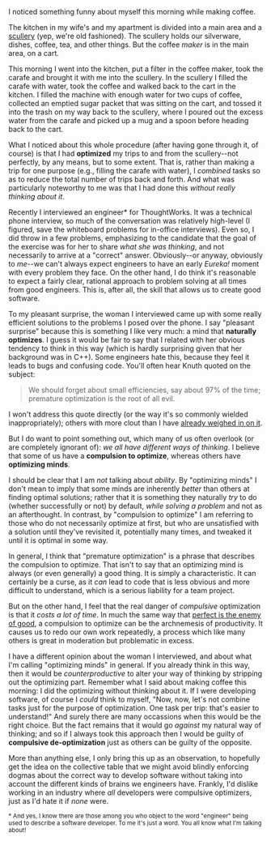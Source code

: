 I noticed something funny about myself this morning while making coffee.

The kitchen in my wife's and my apartment is divided into a main area and a [scullery][1] (yep, we're old fashioned). The scullery holds our silverware, dishes, coffee, tea, and other things. But the coffee *maker* is in the main area, on a cart.

This morning I went into the kitchen, put a filter in the coffee maker, took the carafe and brought it with me into the scullery. In the scullery I filled the carafe with water, took the coffee and walked back to the cart in the kitchen. I filled the machine with enough water for two cups of coffee, collected an emptied sugar packet that was sitting on the cart, and tossed it into the trash on my way back to the scullery, where I poured out the excess water from the carafe and picked up a mug and a spoon before heading back to the cart.

What I noticed about this whole procedure (after having gone through it, of course) is that I had **optimized** my trips to and from the scullery--not perfectly, by any means, but to some extent. That is, rather than making a trip for one purpose (e.g., filling the carafe with water), I *combined* tasks so as to reduce the total number of trips back and forth. And what was particularly noteworthy to me was that I had done this *without really thinking about it*.

Recently I interviewed an engineer\* for ThoughtWorks. It was a technical phone interview, so much of the conversation was relatively high-level (I figured, save the whiteboard problems for in-office interviews). Even so, I did throw in a few problems, emphasizing to the candidate that the goal of the exercise was for her to share *what she was thinking*, and not necessarily to arrive at a "correct" answer. Obviously--or anyway, obviously to *me*--we can't always expect engineers to have an early *Eureka!* moment with every problem they face. On the other hand, I do think it's reasonable to expect a fairly clear, rational approach to problem solving at all times from good engineers. This is, after all, the skill that allows us to create good software.

To my pleasant surprise, the woman I interviewed came up with some really efficient solutions to the problems I posed over the phone. I say "pleasant surprise" because this is something I like very much: a mind that **naturally optimizes**. I guess it would be fair to say that I related with her obvious tendency to think in this way (which is hardly surprising given that her background was in C++). Some engineers hate this, because they feel it leads to bugs and confusing code. You'll often hear Knuth quoted on the subject:

> We should forget about small efficiencies, say about 97% of the time; premature optimization is the root of all evil.

I won't address this quote directly (or the way it's so commonly wielded inappropriately); others with more clout than I have [already weighed in on it](http://www.bluebytesoftware.com/blog/2010/09/06/ThePrematureOptimizationIsEvilMyth.aspx).

But I do want to point something out, which many of us often overlook (or are completely ignorant of): *we all have different ways of thinking*. I believe that some of us have a **compulsion to optimize**, whereas others have **optimizing minds**.

I should be clear that I am *not* talking about *ability*. By "optimizing minds" I don't mean to imply that some minds are inherently *better* than others at finding optimal solutions; rather that it is something they naturally *try* to do (whether successfully or not) by default, *while solving a problem* and not as an afterthought. In contrast, by "compulsion to optimize" I am referring to those who do not necessarily optimize at first, but who are unsatisfied with a solution until they've revisited it, potentially many times, and tweaked it until it is optimal in some way.

In general, I think that "premature optimization" is a phrase that describes the compulsion to optimize. That isn't to say that an optimizing mind is always (or even generally) a good thing. It is simply a characteristic. It can certainly be a curse, as it *can* lead to code that is less obvious and more difficult to understand, which is a serious liability for a team project.

But on the other hand, I feel that the real danger of *compulsive* optimization is that it *costs a lot of time*. In much the same way that [perfect is the enemy of good](http://en.wikipedia.org/wiki/Perfect_is_the_enemy_of_good), a compulsion to optimize can be the archnemesis of productivity. It causes us to redo our own work repeatedly, a process which like many others is great in moderation but problematic in excess.

I have a different opinion about the woman I interviewed, and about what I'm calling "optimizing minds" in general. If you already think in this way, then it would be *counterproductive* to alter your way of thinking by stripping out the optimizing part. Remember what I said about making coffee this morning: I did the optimizing without thinking about it. If I were developing software, of course I *could* think to myself, "Now, now, let's not combine tasks just for the purpose of optimization. One task per trip: that's easier to understand!" And surely there are many occassions when this would be the right choice. But the fact remains that it would go *against* my natural way of thinking; and so if I always took this approach then I would be guilty of **compulsive de-optimization** just as others can be guilty of the opposite.

More than anything else, I only bring this up as an observation, to hopefully get the idea on the collective table that we might avoid blindly enforcing dogmas about the correct way to develop software without taking into account the different kinds of brains we engineers have. Frankly, I'd dislike working in an industry where *all* developers were compulsive optimizers, just as I'd hate it if *none* were.

<sub>\* And yes, I know there are those among you who object to the word "engineer" being used to describe a software developer. To me it's just a word. You all know what I'm talking about!</sub>

[1]: http://en.wikipedia.org/wiki/Scullery_(room)